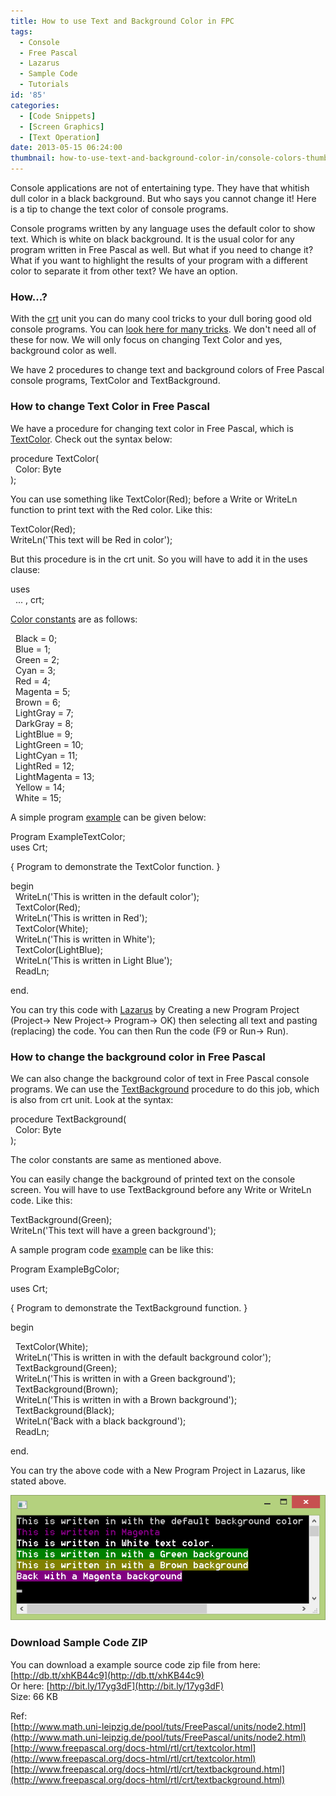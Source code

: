 ```yaml
---
title: How to use Text and Background Color in FPC
tags:
  - Console
  - Free Pascal
  - Lazarus
  - Sample Code
  - Tutorials
id: '85'
categories:
  - [Code Snippets]
  - [Screen Graphics]
  - [Text Operation]
date: 2013-05-15 06:24:00
thumbnail: how-to-use-text-and-background-color-in/console-colors-thumbs.gif
---
```


Console applications are not of entertaining type. They have that whitish dull color in a black background. But who says you cannot change it! Here is a tip to change the text color of console programs.
<!-- more -->
  
  
Console programs written by any language uses the default color to show text. Which is white on black background. It is the usual color for any program written in Free Pascal as well. But what if you need to change it? What if you want to highlight the results of your program with a different color to separate it from other text? We have an option.  
  

### How...?

With the [crt](http://www.freepascal.org/docs-html/rtl/crt/) unit you can do many cool tricks to your dull boring good old console programs. You can [look here for many tricks](http://www.math.uni-leipzig.de/pool/tuts/FreePascal/units/node2.html). We don't need all of these for now. We will only focus on changing Text Color and yes, background color as well.  
  
We have 2 procedures to change text and background colors of Free Pascal console programs, TextColor and TextBackground.  
  
  

### How to change Text Color in Free Pascal

We have a procedure for changing text color in Free Pascal, which is [TextColor](http://www.freepascal.org/docs-html/rtl/crt/textcolor.html). Check out the syntax below:  

procedure TextColor(  
  Color: Byte  
);

  
You can use something like TextColor(Red); before a Write or WriteLn function to print text with the Red color. Like this:  
  

TextColor(Red);  
WriteLn('This text will be Red in color');

  
  
But this procedure is in the crt unit. So you will have to add it in the uses clause:  
  

uses  
  ... , crt;

  
[Color constants](http://www.math.uni-leipzig.de/pool/tuts/FreePascal/units/node2.html) are as follows:  
  

  Black = 0;  
  Blue = 1;  
  Green = 2;  
  Cyan = 3;  
  Red = 4;  
  Magenta = 5;  
  Brown = 6;  
  LightGray = 7;  
  DarkGray = 8;  
  LightBlue = 9;  
  LightGreen = 10;  
  LightCyan = 11;  
  LightRed = 12;  
  LightMagenta = 13;  
  Yellow = 14;  
  White = 15;

  
A simple program [example](http://www.freepascal.org/docs-html/rtl/crt/textcolor.html) can be given below:  
  

Program ExampleTextColor;  
uses Crt;  
  
{ Program to demonstrate the TextColor function. }  
  
begin  
  WriteLn('This is written in the default color');  
  TextColor(Red);  
  WriteLn('This is written in Red');  
  TextColor(White);  
  WriteLn('This is written in White');  
  TextColor(LightBlue);  
  WriteLn('This is written in Light Blue');  
  ReadLn;  
  
end.

  
You can try this code with [Lazarus](http://www.lazarus.freepascal.org/) by Creating a new Program Project (Project-> New Project-> Program-> OK) then selecting all text and pasting (replacing) the code. You can then Run the code (F9 or Run-> Run).  
  

### How to change the background color in Free Pascal

We can also change the background color of text in Free Pascal console programs. We can use the [TextBackground](http://www.freepascal.org/docs-html/rtl/crt/textbackground.html) procedure to do this job, which is also from crt unit. Look at the syntax:  

procedure TextBackground(  
  Color: Byte  
);

  
The color constants are same as mentioned above.  
  
You can easily change the background of printed text on the console screen. You will have to use TextBackground before any Write or WriteLn code. Like this:  
  

TextBackground(Green);  
WriteLn('This text will have a green background');

  
A sample program code [example](http://www.freepascal.org/docs-html/rtl/crt/textbackground.html) can be like this:  
  

Program ExampleBgColor;  
  
uses Crt;  
  
{ Program to demonstrate the TextBackground function. }  
  
begin  
  
  TextColor(White);  
  WriteLn('This is written in with the default background color');  
  TextBackground(Green);  
  WriteLn('This is written in with a Green background');  
  TextBackground(Brown);  
  WriteLn('This is written in with a Brown background');  
  TextBackground(Black);  
  WriteLn('Back with a black background');  
  ReadLn;  
  
end.

  
You can try the above code with a New Program Project in Lazarus, like stated above.  
  

![Using colors for text and text background in Free Pascal Lazarus](how-to-use-text-and-background-color-in/console-text-bg-color.gif "Using colors for text and text background in Free Pascal Lazarus")

  
  

### Download Sample Code ZIP

You can download a example source code zip file from here: [http://db.tt/xhKB44c9](http://db.tt/xhKB44c9)  
Or here: [http://bit.ly/17yg3dF](http://bit.ly/17yg3dF)  
Size: 66 KB  
  
Ref:  
[http://www.math.uni-leipzig.de/pool/tuts/FreePascal/units/node2.html](http://www.math.uni-leipzig.de/pool/tuts/FreePascal/units/node2.html)  
[http://www.freepascal.org/docs-html/rtl/crt/textcolor.html](http://www.freepascal.org/docs-html/rtl/crt/textcolor.html)  
[http://www.freepascal.org/docs-html/rtl/crt/textbackground.html](http://www.freepascal.org/docs-html/rtl/crt/textbackground.html)